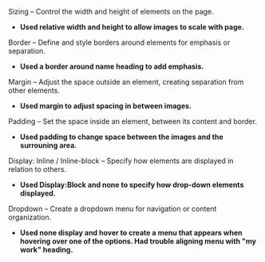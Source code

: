 Sizing – Control the width and height of elements on the page.
- **Used relative width and height to allow images to scale with page.**

Border – Define and style borders around elements for emphasis or separation.
- **Used a border around name heading to add emphasis.**

Margin – Adjust the space outside an element, creating separation from other elements.
- **Used margin to adjust spacing in between images.**

Padding – Set the space inside an element, between its content and border.
- **Used padding to change space between the images and the surrouning area.**

Display: Inline / Inline-block – Specify how elements are displayed in relation to others.
- **Used Display:Block and none to specify how drop-down elements displayed.**

Dropdown – Create a dropdown menu for navigation or content organization.
- **Used none display and hover to create a menu that appears when hovering over one of the options. Had trouble aligning menu with "my work" heading.**
